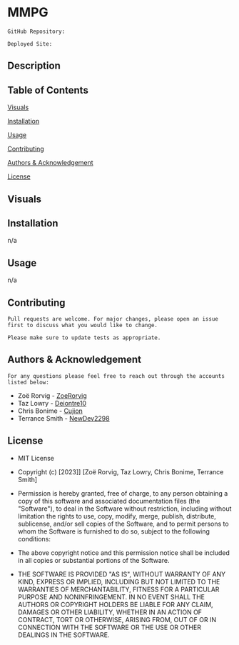 # MMPG

    GitHub Repository:

    Deployed Site:

## Description




## Table of Contents

  [Visuals](#visuals)

  [Installation](#installation)

  [Usage](#usage)

  [Contributing](#contributing)

  [Authors & Acknowledgement](#authors-&-acknowledgment)

  [License](#license)

## Visuals


## Installation 
  
  n/a
  
## Usage
  
  n/a

## Contributing 
  
    Pull requests are welcome. For major changes, please open an issue first to discuss what you would like to change.

    Please make sure to update tests as appropriate. 

## Authors & Acknowledgement

    For any questions please feel free to reach out through the accounts listed below:


* Zoë Rorvig - [ZoeRorvig](https://github.com/ZoeRorvig)
* Taz Lowry - [Deiontre10](https://github.com/Deiontre10)
* Chris Bonime - [Cujion](https://github.com/Cujion)
* Terrance Smith - [NewDev2298](https://github.com/NewDev2298)

## License
* MIT License

* Copyright (c) [2023]] [Zoë Rorvig, Taz Lowry, Chris Bonime, Terrance Smith]

* Permission is hereby granted, free of charge, to any person obtaining a copy
of this software and associated documentation files (the "Software"), to deal
in the Software without restriction, including without limitation the rights
to use, copy, modify, merge, publish, distribute, sublicense, and/or sell
copies of the Software, and to permit persons to whom the Software is
furnished to do so, subject to the following conditions:

* The above copyright notice and this permission notice shall be included in all
copies or substantial portions of the Software.

* THE SOFTWARE IS PROVIDED "AS IS", WITHOUT WARRANTY OF ANY KIND, EXPRESS OR
IMPLIED, INCLUDING BUT NOT LIMITED TO THE WARRANTIES OF MERCHANTABILITY,
FITNESS FOR A PARTICULAR PURPOSE AND NONINFRINGEMENT. IN NO EVENT SHALL THE
AUTHORS OR COPYRIGHT HOLDERS BE LIABLE FOR ANY CLAIM, DAMAGES OR OTHER
LIABILITY, WHETHER IN AN ACTION OF CONTRACT, TORT OR OTHERWISE, ARISING FROM,
OUT OF OR IN CONNECTION WITH THE SOFTWARE OR THE USE OR OTHER DEALINGS IN THE
SOFTWARE.